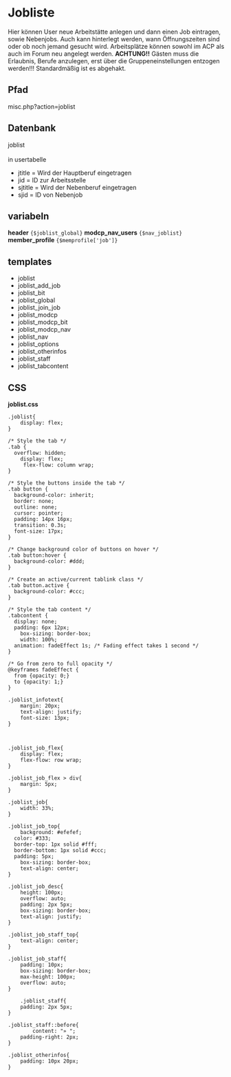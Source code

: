 # Jobliste
Hier können User neue Arbeitstätte anlegen und dann einen Job eintragen, sowie Nebenjobs. Auch kann hinterlegt werden, wann Öffnungszeiten sind oder ob noch jemand gesucht wird. Arbeitsplätze können sowohl im ACP als auch im Forum neu angelegt werden. **ACHTUNG!!** Gästen muss die Erlaubnis, Berufe anzulegen, erst über die Gruppeneinstellungen entzogen werden!!! Standardmäßig ist es abgehakt.

## Pfad
misc.php?action=joblist

## Datenbank
joblist
<br /> <br />
in usertabelle
- jtitle = Wird der Hauptberuf eingetragen
- jid = ID zur Arbeitsstelle
- sjtitle = Wird der Nebenberuf eingetragen
- sjid = ID von Nebenjob

## variabeln
**header**
`` {$joblist_global} ``
**modcp_nav_users**
``{$nav_joblist}``
**member_profile**
``{$memprofile['job']}``

## templates 
- joblist 	
- joblist_add_job 	
- joblist_bit 	
- joblist_global 	
- joblist_join_job 	
- joblist_modcp 	
- joblist_modcp_bit 	
- joblist_modcp_nav 	
- joblist_nav 	
- joblist_options 	
- joblist_otherinfos 	
- joblist_staff 	
- joblist_tabcontent

## CSS 
**joblist.css**
```
.joblist{
	display: flex;
}

/* Style the tab */
.tab {
  overflow: hidden;
	display: flex;
	 flex-flow: column wrap;
}

/* Style the buttons inside the tab */
.tab button {
  background-color: inherit;
  border: none;
  outline: none;
  cursor: pointer;
  padding: 14px 16px;
  transition: 0.3s;
  font-size: 17px;
}

/* Change background color of buttons on hover */
.tab button:hover {
  background-color: #ddd;
}

/* Create an active/current tablink class */
.tab button.active {
  background-color: #ccc;
}

/* Style the tab content */
.tabcontent {
  display: none;
  padding: 6px 12px;
	box-sizing: border-box;
	width: 100%;
  animation: fadeEffect 1s; /* Fading effect takes 1 second */
}

/* Go from zero to full opacity */
@keyframes fadeEffect {
  from {opacity: 0;}
  to {opacity: 1;}
}

.joblist_infotext{
	margin: 20px;
	text-align: justify;
	font-size: 13px;
}



.joblist_job_flex{
	display: flex;
	flex-flow: row wrap;
}

.joblist_job_flex > div{
	margin: 5px;	
}

.joblist_job{
	width: 33%;
}

.joblist_job_top{
	background: #efefef;
  color: #333;
  border-top: 1px solid #fff;
  border-bottom: 1px solid #ccc;
  padding: 5px;
	box-sizing: border-box;
	text-align: center;
}

.joblist_job_desc{
	height: 100px;
	overflow: auto;
	padding: 2px 5px;
	box-sizing: border-box;
	text-align: justify;
}

.joblist_job_staff_top{
	text-align: center;	
}

.joblist_job_staff{
	padding: 10px;
	box-sizing: border-box;
	max-height: 100px;
	overflow: auto;
}

	.joblist_staff{
	padding: 2px 5px;		
}

.joblist_staff::before{
		content: "» ";
	padding-right: 2px;
}

.joblist_otherinfos{
	padding: 10px 20px;	
}
```

